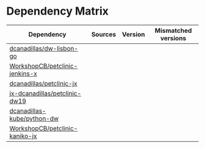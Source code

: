 # Dependency Matrix

Dependency | Sources | Version | Mismatched versions
---------- | ------- | ------- | -------------------
[dcanadillas/dw-lisbon-go](https://github.com/dcanadillas/dw-lisbon-go.git) |  | []() | 
[WorkshopCB/petclinic-jenkins-x](https://github.com/WorkshopCB/petclinic-jenkins-x.git) |  | []() | 
[dcanadillas/petclinic-jx](https://github.com/dcanadillas/petclinic-jx.git) |  | []() | 
[jx-dcanadillas/petclinic-dw19](https://github.com/jx-dcanadillas/petclinic-dw19.git) |  | []() | 
[dcanadillas-kube/python-dw](https://github.com/dcanadillas-kube/python-dw.git) |  | []() | 
[WorkshopCB/petclinic-kaniko-jx](https://github.com/WorkshopCB/petclinic-kaniko-jx.git) |  | []() | 
